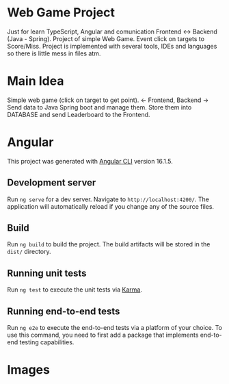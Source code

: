 # Web Game Project

Just for learn TypeScript, Angular and comunication Frontend <-> Backend (Java - Spring). Project of simple Web Game. Event click on targets to Score/Miss. Project is implemented with several tools, IDEs and languages so there is little mess in files atm.

# Main Idea
Simple web game (click on target to get point). <- Frontend, Backend -> Send data to Java Spring boot and manage them. Store them into DATABASE and send Leaderboard to the Frontend.

# Angular

This project was generated with [Angular CLI](https://github.com/angular/angular-cli) version 16.1.5.

## Development server

Run `ng serve` for a dev server. Navigate to `http://localhost:4200/`. The application will automatically reload if you change any of the source files.

## Build

Run `ng build` to build the project. The build artifacts will be stored in the `dist/` directory.

## Running unit tests

Run `ng test` to execute the unit tests via [Karma](https://karma-runner.github.io).

## Running end-to-end tests

Run `ng e2e` to execute the end-to-end tests via a platform of your choice. To use this command, you need to first add a package that implements end-to-end testing capabilities.

# Images
